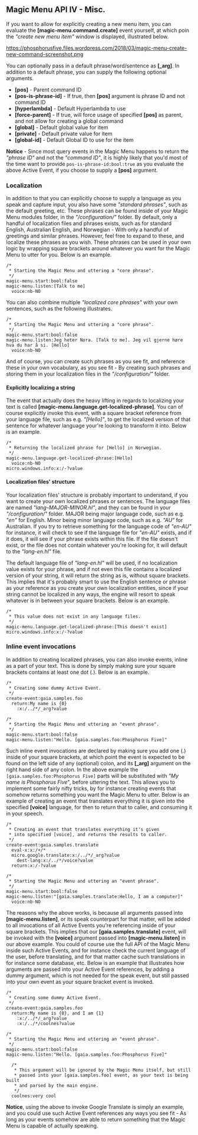 ## Magic Menu API IV - Misc.

If you want to allow for explicitly creating a new menu item, you can evaluate the **[magic-menu.command.create]**
event yourself, at which poin the _"create new menu item"_ window is displayed, illustrated below.

https://phosphorusfive.files.wordpress.com/2018/03/magic-menu-create-new-command-screenshot.png

You can optionally pass in a default phrase/word/sentence as **[\_arg]**. In addition to a default phrase, you
can supply the following optional arguments.

* __[pos]__ - Parent command ID
* __[pos-is-phrase-id]__ - If true, then __[pos]__ argument is phrase ID and not command ID
* __[hyperlambda]__ - Default Hyperlambda to use
* __[force-parent]__ - If true, will force usage of specified __[pos]__ as parent, and not allow for creating a global command
* __[global]__ - Default global value for item
* __[private]__ - Default private value for item
* __[global-id]__ - Default Global ID to use for the item

**Notice** - Since most query events in the Magic Menu happens to return the _"phrase ID"_ and not the _"command ID"_, it is
highly likely that you'd most of the time want to provide `pos-is-phrase-id:bool:true` as you evaluate the
above Active Event, if you choose to supply a **[pos]** argument.

### Localization

In addition to that you can explicitly choose to supply a language as you speak and capture input, you also
have some _"standard phrases"_, such as the default greeting, etc. These phrases can be found inside of your
Magic Menu modules folder, in the _"/configuration/"_ folder. By default, only a handful of localization files
and phrases exists, such as for standard English, Australian English, and Norwegian - With only a handful of
greetings and similar phrases. However, feel free to expand to these, and localize these
phrases as you wish. These phrases can be used in your own logic by wrapping square brackets around whatever
you want for the Magic Menu to utter for you. Below is an example.

```hyperlambda-snippet
/*
 * Starting the Magic Menu and uttering a "core phrase".
 */
magic-menu.start:bool:false
magic-menu.listen:[Talk to me]
  voice:nb-NO
```

You can also combine multiple _"localized core phrases"_ with your own sentences, such as the following
illustrates.

```hyperlambda-snippet
/*
 * Starting the Magic Menu and uttering a "core phrase".
 */
magic-menu.start:bool:false
magic-menu.listen:Jeg heter Nora. [Talk to me]. Jeg vil gjerne høre hva du har å si. [Hello]
  voice:nb-NO
```

And of course, you can create such phrases as you see fit, and reference these in your own vocabulary,
as you see fit - By creating such phrases and storing them in your localization files in the _"/configuration/"_
folder.

#### Explicitly localizing a string

The event that actually does the heavy lifting in regards to localizing your text is called
**[magic-menu.language.get-localized-phrase]**. You can of course explicitly invoke this event, with a
square bracket reference from your language file, such as e.g. _"[Hello]"_, to get the localized version
of that sentence for whatever language your're looking to transform it into. Below is an example.

```hyperlambda-snippet
/*
 * Returning the localized phrase for [Hello] in Norwegian.
 */
magic-menu.language.get-localized-phrase:[Hello]
  voice:nb-NO
micro.windows.info:x:/-?value
```

#### Localization files' structure

Your localization files' structure is probably important to understand, if you want to create your own
localized phrases or sentences. The language files are named _"lang-MAJOR-MINOR.hl"_, and they can be found
in your _"/configuration/"_ folder. MAJOR being major language code, such as e.g. _"en"_ for English.
Minor being minor language code, such as e.g. _"AU"_ for Australian. If you try to retrieve something for
the language code of _"en-AU"_ for instance, it will check to see if the language file for _"en-AU"_ exists,
and if it does, it will see if your phrase exists within this file. If the file doesn't exist, or the file
does not contain whatever you're looking for, it will default to the _"lang-en.hl"_ file.

The default language file of _"lang-en.hl"_ will be used, if no localization value exists for your phrase, and
if not even this file contains a localized version of your string, it will return the string as is, without
square brackets. This implies that it's probably smart to use the English sentence or phrase as your reference
as you create your own localization entities, since if your string cannot be localized in any ways, the engine
will resort to speak whatever is in between your square brackets. Below is an example.

```hyperlambda-snippet
/*
 * This value does not exist in any language files.
 */
magic-menu.language.get-localized-phrase:[This doesn't exist]
micro.windows.info:x:/-?value
```

### Inline event invocations

In addition to creating localized phrases, you can also invoke events, inline as a part of your text. This is done
by simply making sure your square brackets contains at least one dot (.). Below is an example.

```hyperlambda-snippet
/*
 * Creating some dummy Active Event.
 */
create-event:gaia.samples.foo
  return:My name is {0}
    :x:/../*/_arg?value

/*
 * Starting the Magic Menu and uttering an "event phrase".
 */
magic-menu.start:bool:false
magic-menu.listen:"Hello. [gaia.samples.foo:Phosphorus Five]"
```

Such inline event invocations are declared by making sure you add one (.) inside of your square brackets,
at which point the event is expected to be found on the left side of any (optional) colon, and
its **[\_arg]** argument on the right hand side of any colon. In the above example
the `[gaia.samples.foo:Phosphorus Five]` parts will be substituted with _"My name is Phosphorus Five_",
before uttering the text. This allows you to implement some fairly nifty tricks, by for instance creating
events that somehow returns something you want the Magic Menu to utter. Below is an example of creating
an event that translates everything it is given into the specified **[voice]** language, for then to
return that to caller, and consuming it in your speech.

```hyperlambda-snippet
/*
 * Creating an event that translates everything it's given
 * into specified [voice], and returns the results to caller.
 */
create-event:gaia.samples.translate
  eval-x:x:/+/*
  micro.google.translate:x:/../*/_arg?value
    dest-lang:x:/../*/voice?value
  return:x:/-?value

/*
 * Starting the Magic Menu and uttering an "event phrase".
 */
magic-menu.start:bool:false
magic-menu.listen:"[gaia.samples.translate:Hello, I am a computer]"
  voice:nb-NO
```

The reasons why the above works, is because all arguments passed into **[magic-menu.listen]**, or its
speak counterpart for that matter, will be added to all invocations of all Active Events you're referencing
inside of your square brackets. This implies that our **[gaia.samples.translate]** event, will be invoked
with the **[voice]** argument passed into **[magic-menu.listen]** in our above example. You could of course
use the full API of the Magic Menu inside such Active Events, and for instance check the current language of
the user, before translating, and for that matter cache such translations in for instance some database, etc.
Below is an example that illustrates how arguments are passed into your Active Event references, by adding
a dummy argument, which is not needed for the speak event, but still passed into your own event as your
square bracket event is invoked.

```hyperlambda-snippet
/*
 * Creating some dummy Active Event.
 */
create-event:gaia.samples.foo
  return:My name is {0}, and I am {1}
    :x:/../*/_arg?value
    :x:/../*/coolnes?value

/*
 * Starting the Magic Menu and uttering an "event phrase".
 */
magic-menu.start:bool:false
magic-menu.listen:"Hello. [gaia.samples.foo:Phosphorus Five]"

  /*
   * This argument will be ignored by the Magic Menu itself, but still
   * passed into your [gaia.samples.foo] event, as your text is being built
   * and parsed by the main engine.
   */
  coolnes:very cool
```

**Notice**, using the above to invoke Google Translate is simply an example, and you could use such Active Event
references any ways you see fit - As long as your events somehow are able to return something that the Magic
Menu is capable of actually speaking.

